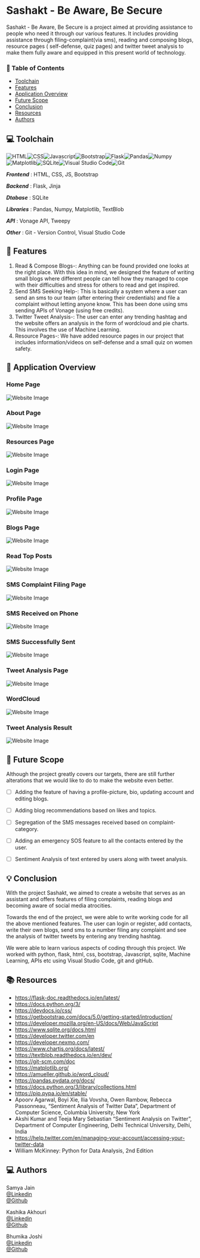 # Sashakt - Be Aware, Be Secure
Sashakt - Be Aware, Be Secure is a project aimed at providing assistance to people who need it through our various features. It includes providing assistance through filing-complaint(via sms), reading and composing blogs, resource pages ( self-defense, quiz pages) and twitter tweet analysis to make them fully aware and equipped in this present world of technology. 


### 📌 Table of Contents
* [Toolchain](#toolchain)
* [Features](#features)
* [Application Overview](#overview)
* [Future Scope](#scope)
* [Conclusion](#conclusion)
* [Resources](#resources)
* [Authors](#authors)


<a id="toolchain"></a>
## 💻 Toolchain

<img alt="HTML" src="https://img.shields.io/badge/html5-%23E34F26.svg?style=for-the-badge&logo=html5&logoColor=white"/><img alt="CSS" src="https://img.shields.io/badge/css3-%231572B6.svg?style=for-the-badge&logo=css3&logoColor=white"/><img alt="Javascript" src="https://img.shields.io/badge/javascript-%23323330.svg?style=for-the-badge&logo=javascript&logoColor=%23F7DF1E"/><img alt="Bootstrap" src="https://img.shields.io/badge/bootstrap-%23563D7C.svg?style=for-the-badge&logo=bootstrap&logoColor=white"/><img alt="Flask" src="https://img.shields.io/badge/flask-%23000.svg?style=for-the-badge&logo=flask&logoColor=white"/><img alt="Pandas" src="https://img.shields.io/badge/pandas-%23150458.svg?style=for-the-badge&logo=pandas&logoColor=white" /><img alt="Numpy" src="https://img.shields.io/badge/numpy-%23013243.svg?style=for-the-badge&logo=numpy&logoColor=white" /><img alt="Matplotlib" src="https://img.shields.io/badge/matplotlib-%23013243.svg?style=for-the-badge&logo=matplotlib&logoColor=white" /><img alt="SQLite" src="https://img.shields.io/badge/sqlite-%2307405e.svg?style=for-the-badge&logo=sqlite&logoColor=white" /><img alt="Visual Studio Code" src="https://img.shields.io/badge/VisualStudioCode-0078d7.svg?style=for-the-badge&logo=visual-studio-code&logoColor=white"/><img alt="Git" src="https://img.shields.io/badge/git-%23F05033.svg?style=for-the-badge&logo=git&logoColor=white"/>

***Frontend*** : HTML, CSS, JS, Bootstrap

***Backend*** : Flask, Jinja

***Dtabase*** : SQLite

***Libraries*** : Pandas, Numpy, Matplotlib, TextBlob

***API*** : Vonage API, Tweepy

***Other*** : Git - Version Control, Visual Studio Code


<a id="features"></a>
## 🚀 Features
1.	Read & Compose Blogs-: Anything can be found provided one looks at the right place. With this idea in mind, we designed the feature of writing small blogs where different people can tell how they managed to cope with their difficulties and stress for others to read and get inspired. 
2.	Send SMS Seeking Help-: This is basically a system where a user can send an sms to our team (after entering their credentials) and file a complaint without letting anyone know. This has been done using sms sending APIs of Vonage (using free credits).
3.	Twitter Tweet Analysis-: The user can enter any trending hashtag and the website offers an analysis in the form of wordcloud and pie charts. This involves the use of Machine Learning.
4.	Resource Pages-: We have added resource pages in our project that includes information/videos on self-defense and a small quiz on women safety. 


<a id="overview"></a>
## 📖 Application Overview
### Home Page
![Website Image](flaskblog/static/images/home.png?raw=true "Title")
### About Page 
![Website Image](flaskblog/static/images/about.png?raw=true "Title")
### Resources Page 
![Website Image](flaskblog/static/images/resources.png?raw=true "Title")
### Login Page
![Website Image](flaskblog/static/images/login.png?raw=true "Title")
### Profile Page 
![Website Image](flaskblog/static/images/account.png?raw=true "Title")
### Blogs Page 
![Website Image](flaskblog/static/images/blog.png?raw=true "Title")
### Read Top Posts
![Website Image](flaskblog/static/images/readtopblogs.png?raw=true "Title")
### SMS Complaint Filing Page
![Website Image](flaskblog/static/images/smssend.png?raw=true "Title")
### SMS Received on Phone
![Website Image](flaskblog/static/images/sms.jpeg?raw=true "Title")
### SMS Successfully Sent
![Website Image](flaskblog/static/images/smssuccess.png?raw=true "Title")
### Tweet Analysis Page
![Website Image](flaskblog/static/images/tweetanalysis.png?raw=true "Title")
### WordCloud
![Website Image](flaskblog/static/images/wordcloud.png?raw=true "Title")
### Tweet Analysis Result
![Website Image](flaskblog/static/images/resulttweet.png?raw=true "Title")


<a id="scope"></a>
## 🚧 Future Scope

Although the project greatly covers our targets, there are still further alterations that we would like to do to make the website even better.
- [ ] Adding the feature of having a profile-picture, bio, updating account and editing blogs.
- [ ] Adding blog recommendations based on likes and topics.
- [ ] Segregation of the SMS messages received based on complaint-category.
- [ ] Adding an emergency SOS feature to all the contacts entered by the user.
- [ ] Sentiment Analysis of text entered by users along with tweet analysis.


<a id="conclusion"></a>
## 💡 Conclusion
With the project Sashakt, we aimed to create a website that serves as an assistant and offers features of filing complaints, reading blogs and becoming aware of social media atrocities. 

Towards the end of the project, we were able to write working code for all the above mentioned features. The user can login or register, add contacts, write their own blogs, send sms to a number filing any complaint and see the analysis of twitter tweets by entering any trending hashtag. 

We were able to learn various aspects of coding through this project. We worked with python, flask, html, css, bootstrap, Javascript, sqlite, Machine Learning, APIs etc using Visual Studio Code, git and gitHub.


<a id="resources"></a>
## 📚 Resources
- https://flask-doc.readthedocs.io/en/latest/
- https://docs.python.org/3/
- https://devdocs.io/css/
- https://getbootstrap.com/docs/5.0/getting-started/introduction/
- https://developer.mozilla.org/en-US/docs/Web/JavaScript
- https://www.sqlite.org/docs.html
- https://developer.twitter.com/en
- https://developer.nexmo.com/
- https://www.chartjs.org/docs/latest/
- https://textblob.readthedocs.io/en/dev/
- https://git-scm.com/doc
- https://matplotlib.org/
- https://amueller.github.io/word_cloud/
- https://pandas.pydata.org/docs/
- https://docs.python.org/3/library/collections.html
- https://pip.pypa.io/en/stable/
- Apoorv Agarwal, Boyi Xie, Ilia Vovsha, Owen Rambow, Rebecca Passonneau, “Sentiment Analysis of Twitter Data”, Department of Computer Science, Columbia University, New York
- Akshi Kumar and Teeja Mary Sebastian “Sentiment Analysis on Twitter”, Department of Computer Engineering, Delhi Technical University, Delhi, India
- https://help.twitter.com/en/managing-your-account/accessing-your-twitter-data
- William McKinney: Python for Data Analysis, 2nd Edition


<a id="authors"></a>
## 💻 Authors

Samya Jain<br>
[@Linkedin](https://www.linkedin.com/in/samya-jain-a68443204)
<br>
[@Github](https://github.com/samya02)
<br>

Kashika Akhouri<br>
[@Linkedin](https://in.linkedin.com/in/kashika-akhouri-050b4a202)
<br>
[@Github](https://github.com/kashika0112)
<br>

Bhumika Joshi<br>
[@Linkedin](https://www.linkedin.com/in/joshi-bhumika/)
<br>
[@Github](https://github.com/aries-j4)
<br>




